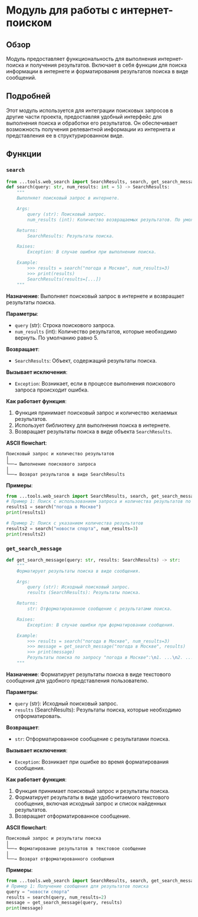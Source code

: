 # Модуль для работы с интернет-поиском

## Обзор

Модуль предоставляет функциональность для выполнения интернет-поиска и получения результатов. Включает в себя функции для поиска информации в интернете и форматирования результатов поиска в виде сообщений.

## Подробней

Этот модуль используется для интеграции поисковых запросов в другие части проекта, предоставляя удобный интерфейс для выполнения поиска и обработки его результатов. Он обеспечивает возможность получения релевантной информации из интернета и представления ее в структурированном виде.

## Функции

### `search`

```python
from ...tools.web_search import SearchResults, search, get_search_message
def search(query: str, num_results: int = 5) -> SearchResults:
    """
    Выполняет поисковый запрос в интернете.

    Args:
        query (str): Поисковый запрос.
        num_results (int): Количество возвращаемых результатов. По умолчанию 5.

    Returns:
        SearchResults: Результаты поиска.

    Raises:
        Exception: В случае ошибки при выполнении поиска.

    Example:
        >>> results = search("погода в Москве", num_results=3)
        >>> print(results)
        SearchResults(results=[...])
    """
```

**Назначение**: Выполняет поисковый запрос в интернете и возвращает результаты поиска.

**Параметры**:
- `query` (str): Строка поискового запроса.
- `num_results` (int): Количество результатов, которые необходимо вернуть. По умолчанию равно 5.

**Возвращает**:
- `SearchResults`: Объект, содержащий результаты поиска.

**Вызывает исключения**:
- `Exception`: Возникает, если в процессе выполнения поискового запроса происходит ошибка.

**Как работает функция**:

1. Функция принимает поисковый запрос и количество желаемых результатов.
2. Использует библиотеку для выполнения поиска в интернете.
3. Возвращает результаты поиска в виде объекта `SearchResults`.

**ASCII flowchart**:

```
Поисковый запрос и количество результатов
│
└──→ Выполнение поискового запроса
│
└──→ Возврат результатов в виде SearchResults
```

**Примеры**:

```python
from ...tools.web_search import SearchResults, search, get_search_message
# Пример 1: Поиск с использованием запроса и количества результатов по умолчанию
results1 = search("погода в Москве")
print(results1)

# Пример 2: Поиск с указанием количества результатов
results2 = search("новости спорта", num_results=3)
print(results2)
```

### `get_search_message`

```python
def get_search_message(query: str, results: SearchResults) -> str:
    """
    Форматирует результаты поиска в виде сообщения.

    Args:
        query (str): Исходный поисковый запрос.
        results (SearchResults): Результаты поиска.

    Returns:
        str: Отформатированное сообщение с результатами поиска.

    Raises:
        Exception: В случае ошибки при форматировании сообщения.

    Example:
        >>> results = search("погода в Москве", num_results=3)
        >>> message = get_search_message("погода в Москве", results)
        >>> print(message)
        Результаты поиска по запросу "погода в Москве":\n1. ...\n2. ...\n3. ...
    """
```

**Назначение**: Форматирует результаты поиска в виде текстового сообщения для удобного представления пользователю.

**Параметры**:
- `query` (str): Исходный поисковый запрос.
- `results` (SearchResults): Результаты поиска, которые необходимо отформатировать.

**Возвращает**:
- `str`: Отформатированное сообщение с результатами поиска.

**Вызывает исключения**:
- `Exception`: Возникает при ошибке во время форматирования сообщения.

**Как работает функция**:

1. Функция принимает поисковый запрос и результаты поиска.
2. Форматирует результаты в виде удобочитаемого текстового сообщения, включая исходный запрос и список найденных результатов.
3. Возвращает отформатированное сообщение.

**ASCII flowchart**:

```
Поисковый запрос и результаты поиска
│
└──→ Форматирование результатов в текстовое сообщение
│
└──→ Возврат отформатированного сообщения
```

**Примеры**:

```python
from ...tools.web_search import SearchResults, search, get_search_message
# Пример 1: Получение сообщения для результатов поиска
query = "новости спорта"
results = search(query, num_results=2)
message = get_search_message(query, results)
print(message)